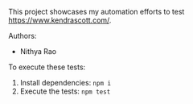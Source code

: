 This project showcases my automation efforts to test
https://www.kendrascott.com/.

Authors:

- Nithya Rao

To execute these tests:

1. Install dependencies: `npm i`
1. Execute the tests: `npm test`

